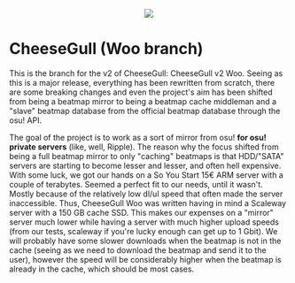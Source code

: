 <p align="center"><img src="https://y.zxq.co/jobeei.png"></p>

# CheeseGull (Woo branch)

This is the branch for the v2 of CheeseGull: CheeseGull v2 Woo. Seeing as this
is a major release, everything has been rewritten from scratch, there are some
breaking changes and even the project's aim has been shifted from being a
beatmap mirror to being a beatmap cache middleman and a "slave" beatmap
database from the official beatmap database through the osu! API.

The goal of the project is to work as a sort of mirror from osu!
**for osu! private servers** (like, well, Ripple). The reason why the focus
shifted from being a full beatmap mirror to only "caching" beatmaps is that
HDD/"SATA" servers are starting to become lesser and lesser, and often hell
expensive. With some luck, we got our hands on a So You Start 15€ ARM server
with a couple of terabytes. Seemed a perfect fit to our needs, until it wasn't.
Mostly because of the relatively low dl/ul speed that often made the server
inaccessible. Thus, CheeseGull Woo was written having in mind a Scaleway server
with a 150 GB cache SSD. This makes our expenses on a "mirror" server much lower
while having a server with much higher upload speeds (from our tests,
scaleway if you're lucky enough can get up to 1 Gbit). We will probably have
some slower downloads when the beatmap is not in the cache (seeing as we need to
download the beatmap and send it to the user), however the speed will be
considerably higher when the beatmap is already in the cache, which should be
most cases.
